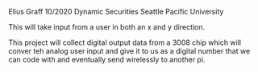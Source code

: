 Elius Graff 10/2020 
Dynamic Securities
Seattle Pacific University

This will take input from a user in both an x and y direction.

This project will collect digital output data from a 3008 chip 
which will conver teh analog user input and give it to us as a
digital number that we can code with and eventually send 
wirelessly to another pi.

